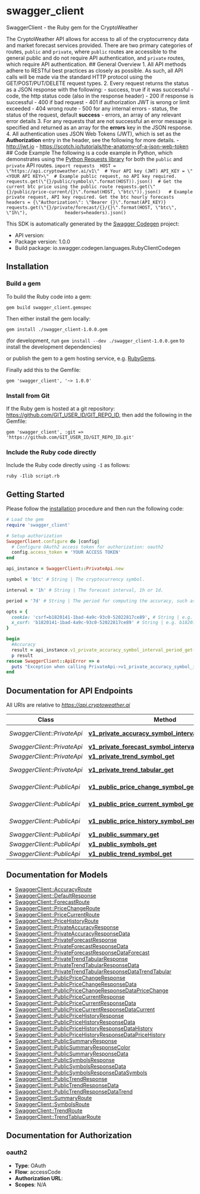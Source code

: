 # swagger_client

SwaggerClient - the Ruby gem for the CryptoWeather

The CryptoWeather API allows for access to all of the cryptocurrency data and market forecast services provided. There are two primary categories of routes, `public` and `private`, where `public` routes are accessible to the general public and do not require API authentication, and `private` routes, which require API authentication.  ## General Overview  1. All API methods adhere to RESTful best practices as closely as possible. As such, all API calls will be made via the standard HTTP protocol using the GET/POST/PUT/DELETE request types.  2. Every request returns the status as a JSON response with the following:     - success, true if it was successful     - code, the http status code (also in the response header)         - 200 if response is successful         - 400 if bad request         - 401 if authorization JWT is wrong or limit exceeded         - 404 wrong route         - 500 for any internal errors     - status, the status of the request, default **success**     - errors, an array of any relevant error details  3. For any requests that are not successful an error message is specified and returned as an array for the **errors** key in the JSON response.  4. All authentication uses JSON Web Tokens (JWT), which is set as the **Authorization** entry in the header, see the following for more details.     - http://jwt.io     - https://scotch.io/tutorials/the-anatomy-of-a-json-web-token  ## Code Example  The following is a code example in Python, which demonstrates using the [Python Requests library](https://requests.readthedocs.io/en/master/) for both the `public` and `private` API routes.  ``` import requests  HOST = \"https://api.cryptoweather.ai/v1\"  # Your API key (JWT) API_KEY = \"<YOUR API KEY>\"  # Example public request, no API key required. requests.get(\"{}/public/symbols\".format(HOST)).json()  # Get the current btc price using the public route requests.get(\"{}/public/price-current/{}\".format(HOST, \"btc\")).json()   # Example private request, API key required. Get the btc hourly forecasts headers = {\"Authorization\": \"Bearer {}\".format(API_KEY)} requests.get(\"{}/private/forecast/{}/{}\".format(HOST, \"btc\", \"1h\"),              headers=headers).json() ```

This SDK is automatically generated by the [Swagger Codegen](https://github.com/swagger-api/swagger-codegen) project:

- API version: 
- Package version: 1.0.0
- Build package: io.swagger.codegen.languages.RubyClientCodegen

## Installation

### Build a gem

To build the Ruby code into a gem:

```shell
gem build swagger_client.gemspec
```

Then either install the gem locally:

```shell
gem install ./swagger_client-1.0.0.gem
```
(for development, run `gem install --dev ./swagger_client-1.0.0.gem` to install the development dependencies)

or publish the gem to a gem hosting service, e.g. [RubyGems](https://rubygems.org/).

Finally add this to the Gemfile:

    gem 'swagger_client', '~> 1.0.0'

### Install from Git

If the Ruby gem is hosted at a git repository: https://github.com/GIT_USER_ID/GIT_REPO_ID, then add the following in the Gemfile:

    gem 'swagger_client', :git => 'https://github.com/GIT_USER_ID/GIT_REPO_ID.git'

### Include the Ruby code directly

Include the Ruby code directly using `-I` as follows:

```shell
ruby -Ilib script.rb
```

## Getting Started

Please follow the [installation](#installation) procedure and then run the following code:
```ruby
# Load the gem
require 'swagger_client'

# Setup authorization
SwaggerClient.configure do |config|
  # Configure OAuth2 access token for authorization: oauth2
  config.access_token = 'YOUR ACCESS TOKEN'
end

api_instance = SwaggerClient::PrivateApi.new

symbol = 'btc' # String | The cryptocurrency symbol.

interval = '1h' # String | The forecast interval, 1h or 1d.

period = '7d' # String | The period for computing the accuracy, such as the past 7 days.

opts = { 
  cookie: 'csrf=b1820141-1bad-4a9c-93c0-52022817ce89', # String | e.g. csrf=b1820141-1bad-4a9c-93c0-52022817ce89
  x_csrf: 'b1820141-1bad-4a9c-93c0-52022817ce89' # String | e.g. b1820141-1bad-4a9c-93c0-52022817ce89
}

begin
  #Accuracy
  result = api_instance.v1_private_accuracy_symbol_interval_period_get(symbol, interval, period, opts)
  p result
rescue SwaggerClient::ApiError => e
  puts "Exception when calling PrivateApi->v1_private_accuracy_symbol_interval_period_get: #{e}"
end

```

## Documentation for API Endpoints

All URIs are relative to *https://api.cryptoweather.ai*

Class | Method | HTTP request | Description
------------ | ------------- | ------------- | -------------
*SwaggerClient::PrivateApi* | [**v1_private_accuracy_symbol_interval_period_get**](docs/PrivateApi.md#v1_private_accuracy_symbol_interval_period_get) | **GET** /v1/private/accuracy/{symbol}/{interval}/{period} | Accuracy
*SwaggerClient::PrivateApi* | [**v1_private_forecast_symbol_interval_get**](docs/PrivateApi.md#v1_private_forecast_symbol_interval_get) | **GET** /v1/private/forecast/{symbol}/{interval} | Forecast
*SwaggerClient::PrivateApi* | [**v1_private_trend_symbol_get**](docs/PrivateApi.md#v1_private_trend_symbol_get) | **GET** /v1/private/trend/{symbol} | Trend
*SwaggerClient::PrivateApi* | [**v1_private_trend_tabular_get**](docs/PrivateApi.md#v1_private_trend_tabular_get) | **GET** /v1/private/trend-tabular | Trend Tabular
*SwaggerClient::PublicApi* | [**v1_public_price_change_symbol_get**](docs/PublicApi.md#v1_public_price_change_symbol_get) | **GET** /v1/public/price-change/{symbol} | Price Change
*SwaggerClient::PublicApi* | [**v1_public_price_current_symbol_get**](docs/PublicApi.md#v1_public_price_current_symbol_get) | **GET** /v1/public/price-current/{symbol} | Price Current
*SwaggerClient::PublicApi* | [**v1_public_price_history_symbol_period_interval_get**](docs/PublicApi.md#v1_public_price_history_symbol_period_interval_get) | **GET** /v1/public/price-history/{symbol}/{period}/{interval} | Price History
*SwaggerClient::PublicApi* | [**v1_public_summary_get**](docs/PublicApi.md#v1_public_summary_get) | **GET** /v1/public/summary | Summary
*SwaggerClient::PublicApi* | [**v1_public_symbols_get**](docs/PublicApi.md#v1_public_symbols_get) | **GET** /v1/public/symbols | Symbols
*SwaggerClient::PublicApi* | [**v1_public_trend_symbol_get**](docs/PublicApi.md#v1_public_trend_symbol_get) | **GET** /v1/public/trend/{symbol} | Trend


## Documentation for Models

 - [SwaggerClient::AccuracyRoute](docs/AccuracyRoute.md)
 - [SwaggerClient::DefaultResponse](docs/DefaultResponse.md)
 - [SwaggerClient::ForecastRoute](docs/ForecastRoute.md)
 - [SwaggerClient::PriceChangeRoute](docs/PriceChangeRoute.md)
 - [SwaggerClient::PriceCurrentRoute](docs/PriceCurrentRoute.md)
 - [SwaggerClient::PriceHistoryRoute](docs/PriceHistoryRoute.md)
 - [SwaggerClient::PrivateAccuracyResponse](docs/PrivateAccuracyResponse.md)
 - [SwaggerClient::PrivateAccuracyResponseData](docs/PrivateAccuracyResponseData.md)
 - [SwaggerClient::PrivateForecastResponse](docs/PrivateForecastResponse.md)
 - [SwaggerClient::PrivateForecastResponseData](docs/PrivateForecastResponseData.md)
 - [SwaggerClient::PrivateForecastResponseDataForecast](docs/PrivateForecastResponseDataForecast.md)
 - [SwaggerClient::PrivateTrendTabularResponse](docs/PrivateTrendTabularResponse.md)
 - [SwaggerClient::PrivateTrendTabularResponseData](docs/PrivateTrendTabularResponseData.md)
 - [SwaggerClient::PrivateTrendTabularResponseDataTrendTabular](docs/PrivateTrendTabularResponseDataTrendTabular.md)
 - [SwaggerClient::PublicPriceChangeResponse](docs/PublicPriceChangeResponse.md)
 - [SwaggerClient::PublicPriceChangeResponseData](docs/PublicPriceChangeResponseData.md)
 - [SwaggerClient::PublicPriceChangeResponseDataPriceChange](docs/PublicPriceChangeResponseDataPriceChange.md)
 - [SwaggerClient::PublicPriceCurrentResponse](docs/PublicPriceCurrentResponse.md)
 - [SwaggerClient::PublicPriceCurrentResponseData](docs/PublicPriceCurrentResponseData.md)
 - [SwaggerClient::PublicPriceCurrentResponseDataCurrent](docs/PublicPriceCurrentResponseDataCurrent.md)
 - [SwaggerClient::PublicPriceHistoryResponse](docs/PublicPriceHistoryResponse.md)
 - [SwaggerClient::PublicPriceHistoryResponseData](docs/PublicPriceHistoryResponseData.md)
 - [SwaggerClient::PublicPriceHistoryResponseDataHistory](docs/PublicPriceHistoryResponseDataHistory.md)
 - [SwaggerClient::PublicPriceHistoryResponseDataPriceHistory](docs/PublicPriceHistoryResponseDataPriceHistory.md)
 - [SwaggerClient::PublicSummaryResponse](docs/PublicSummaryResponse.md)
 - [SwaggerClient::PublicSummaryResponseColor](docs/PublicSummaryResponseColor.md)
 - [SwaggerClient::PublicSummaryResponseData](docs/PublicSummaryResponseData.md)
 - [SwaggerClient::PublicSymbolsResponse](docs/PublicSymbolsResponse.md)
 - [SwaggerClient::PublicSymbolsResponseData](docs/PublicSymbolsResponseData.md)
 - [SwaggerClient::PublicSymbolsResponseDataSymbols](docs/PublicSymbolsResponseDataSymbols.md)
 - [SwaggerClient::PublicTrendResponse](docs/PublicTrendResponse.md)
 - [SwaggerClient::PublicTrendResponseData](docs/PublicTrendResponseData.md)
 - [SwaggerClient::PublicTrendResponseDataTrend](docs/PublicTrendResponseDataTrend.md)
 - [SwaggerClient::SummaryRoute](docs/SummaryRoute.md)
 - [SwaggerClient::SymbolsRoute](docs/SymbolsRoute.md)
 - [SwaggerClient::TrendRoute](docs/TrendRoute.md)
 - [SwaggerClient::TrendTabluarRoute](docs/TrendTabluarRoute.md)


## Documentation for Authorization


### oauth2

- **Type**: OAuth
- **Flow**: accessCode
- **Authorization URL**: 
- **Scopes**: N/A

